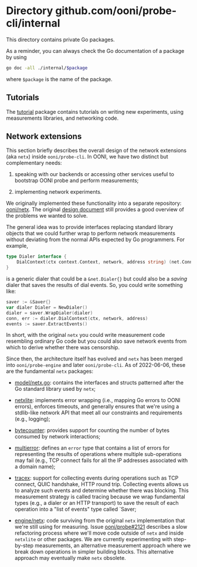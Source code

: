 # Directory github.com/ooni/probe-cli/internal

This directory contains private Go packages.

As a reminder, you can always check the Go documentation of
a package by using

```bash
go doc -all ./internal/$package
```

where `$package` is the name of the package.

## Tutorials

The [tutorial](tutorial) package contains tutorials on writing new experiments,
using measurements libraries, and networking code.

## Network extensions

This section briefly describes the overall design of the network
extensions (aka `netx`) inside `ooni/probe-cli`. In OONI, we have
two distinct but complementary needs:

1. speaking with our backends or accessing other services useful
to bootstrap OONI probe and perform measurements;

2. implementing network experiments.

We originally implemented these functionality into a separate
repository: [ooni/netx](https://github.com/ooni/netx). The
original [design document](https://github.com/ooni/netx/blob/master/DESIGN.md)
still provides a good overview of the problems we wanted to solve.

The general idea was to provide interfaces replacing standard library
objects that we could further wrap to perform network measurements without
deviating from the normal APIs expected by Go programmers. For example,

```Go
type Dialer interface {
	DialContext(ctx context.Context, network, address string) (net.Conn, error)
}
```

is a generic dialer that could be a `&net.Dialer{}` but could also be a
*saving* dialer that saves the results of dial events. So, you could write
something like:

```Go
saver := &Saver{}
var dialer Dialer = NewDialer()
dialer = saver.WrapDialer(dialer)
conn, err := dialer.DialContext(ctx, network, address)
events := saver.ExtractEvents()
```

In short, with the original `netx` you could write measurement code
resembling ordinary Go code but you could also save network events
from which to derive whether there was censorship.

Since then, the architecture itself has evolved and `netx` has been
merged into `ooni/probe-engine` and later `ooni/probe-cli`. As of
2022-06-06, these are the fundamental `netx` packages:

- [model/netx.go](model/netx.go): contains the interfaces and structs
patterned after the Go standard library used by `netx`;

- [netxlite](netxlite): implements error wrapping (i.e., mapping
Go errors to OONI errors), enforces timeouts, and generally ensures
that we're using a stdlib-like network API that meet all our
constraints and requirements (e.g., logging);

- [bytecounter](bytecounter): provides support for counting the
number of bytes consumed by network interactions;

- [multierror](multierror): defines an `error` type that contains
a list of errors for representing the results of operations where
multiple sub-operations may fail (e.g., TCP connect fails for
all the IP addresses associated with a domain name);

- [tracex](tracex): support for collecting events during operations
such as TCP connect, QUIC handshake, HTTP round trip. Collecting
events allows us to analyze such events and determine whether there
was blocking. This measurement strategy is called tracing because
we wrap fundamental types (e.g., a dialer or an HTTP transport) to
save the result of each operation into a "list of events" type
called `Saver;

- [engine/netx](engine/netx): code surviving from the original `netx`
implementation that we're still using for measuring. Issue
[ooni/probe#2121](https://github.com/ooni/probe/issues/2121) describes
a slow refactoring process where we'll move code outside of `netx`
and inside `netxlite` or other packages. We are currently experimenting
with step-by-step measurements, an alternative measurement
approach where we break down operations in simpler building blocks. This
alternative approach may eventually make `netx` obsolete.

